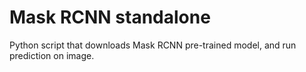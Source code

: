 # Mask RCNN standalone

Python script that downloads Mask RCNN pre-trained model, and run prediction on image.